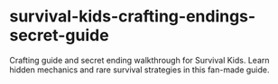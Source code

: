 # survival-kids-crafting-endings-secret-guide
Crafting guide and secret ending walkthrough for Survival Kids. Learn hidden mechanics and rare survival strategies in this fan-made guide.
